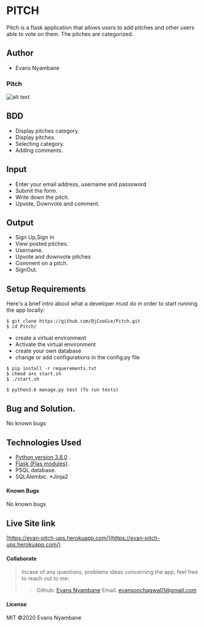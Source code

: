 # PITCH
Pitch is a flask application that allows users to add pitches and other users able to vote on them. The pitches are categorized.

## Author
* Evans Nyambane


### Pitch

![alt text](ha.png)


## BDD
* Display pitches category.
* Display pitches.
* Selecting category.
* Adding comments.

## Input
* Enter your email address, username and passsword 
* Submit the form.
* Write down the pitch.
* Upvote, Downvote and comment.

## Output
* Sign Up,Sign In
* View posted pitches.
* Username.
* Upvote and downvote pitches
* Comment on a pitch.
* SignOut.





## Setup Requirements
  Here's a brief intro about what a developer must do in order to start running the app locally:

  ```
  $ git clone https://github.com/DjCooGie/Pitch.git
  $ cd Pitch/
  ```
  * create a virtual environment
  * Activate the virtual environment
  * create your own database
  * change or add configurations in the config.py file
  
  ```
  $ pip install -r requerements.txt
  $ chmod a+x start.sh
  $ ./start.sh
  ```
  
  ```
  $ python3.6 manage.py test (To run tests)
  ```
  
## Bug and Solution.
 No known bugs
   
## Technologies Used
  * [Python version 3.8.0](https://www.python.org/) . 
  * [Flask (Flas modules)](https://www.fullstackpython.com/flask.html).
  * PSQL database.
  * SQLAlembic.
  *Jinja2

 #### Known Bugs
No known bugs

## Live Site link
[https://evan-pitch-ups.herokuapp.com/](https://evan-pitch-ups.herokuapp.com/)

#### Collaborate
>Incase of any questions, problems ideas concerning the app, feel free to reach out to me:
>>Github: [Evans Nyambane](https://github.com/DjCooGie)
>>Email: evansonchagwa01@gmail.com

#### License
MIT
&copy;2020 Evans Nyambane
